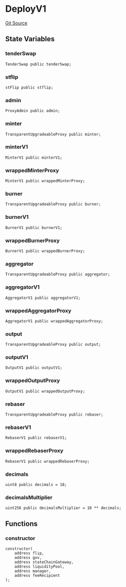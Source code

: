 # DeployV1
[Git Source](https://github.com/thunderhead-labs/stflip-contracts/blob/7cc8544d9ea72822b709c48cbb1ce3c466520cc8/src/deploy/DeployV1.sol)


## State Variables
### tenderSwap

```solidity
TenderSwap public tenderSwap;
```


### stflip

```solidity
stFlip public stflip;
```


### admin

```solidity
ProxyAdmin public admin;
```


### minter

```solidity
TransparentUpgradeableProxy public minter;
```


### minterV1

```solidity
MinterV1 public minterV1;
```


### wrappedMinterProxy

```solidity
MinterV1 public wrappedMinterProxy;
```


### burner

```solidity
TransparentUpgradeableProxy public burner;
```


### burnerV1

```solidity
BurnerV1 public burnerV1;
```


### wrappedBurnerProxy

```solidity
BurnerV1 public wrappedBurnerProxy;
```


### aggregator

```solidity
TransparentUpgradeableProxy public aggregator;
```


### aggregatorV1

```solidity
AggregatorV1 public aggregatorV1;
```


### wrappedAggregatorProxy

```solidity
AggregatorV1 public wrappedAggregatorProxy;
```


### output

```solidity
TransparentUpgradeableProxy public output;
```


### outputV1

```solidity
OutputV1 public outputV1;
```


### wrappedOutputProxy

```solidity
OutputV1 public wrappedOutputProxy;
```


### rebaser

```solidity
TransparentUpgradeableProxy public rebaser;
```


### rebaserV1

```solidity
RebaserV1 public rebaserV1;
```


### wrappedRebaserProxy

```solidity
RebaserV1 public wrappedRebaserProxy;
```


### decimals

```solidity
uint8 public decimals = 18;
```


### decimalsMultiplier

```solidity
uint256 public decimalsMultiplier = 10 ** decimals;
```


## Functions
### constructor


```solidity
constructor(
    address flip,
    address gov,
    address stateChainGateway,
    address liquidityPool,
    address manager,
    address feeRecipient
);
```

